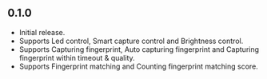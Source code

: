 ## 0.1.0

* Initial release.
* Supports Led control, Smart capture control and Brightness control.
* Supports Capturing fingerprint, Auto capturing fingerprint and Capturing fingerprint within timeout & quality.
* Supports Fingerprint matching and Counting fingerprint matching score.

